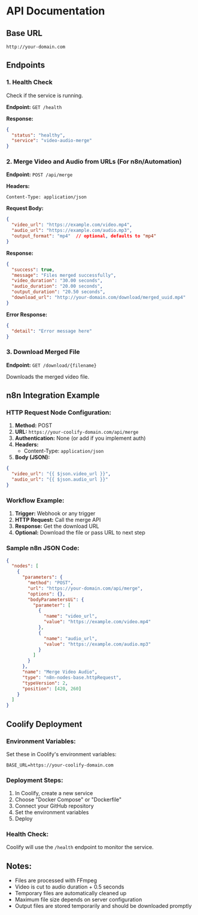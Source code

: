 # API Documentation

## Base URL
```
http://your-domain.com
```

## Endpoints

### 1. Health Check
Check if the service is running.

**Endpoint:** `GET /health`

**Response:**
```json
{
  "status": "healthy",
  "service": "video-audio-merge"
}
```

### 2. Merge Video and Audio from URLs (For n8n/Automation)

**Endpoint:** `POST /api/merge`

**Headers:**
```
Content-Type: application/json
```

**Request Body:**
```json
{
  "video_url": "https://example.com/video.mp4",
  "audio_url": "https://example.com/audio.mp3",
  "output_format": "mp4"  // optional, defaults to "mp4"
}
```

**Response:**
```json
{
  "success": true,
  "message": "Files merged successfully",
  "video_duration": "30.00 seconds",
  "audio_duration": "20.00 seconds",
  "output_duration": "20.50 seconds",
  "download_url": "http://your-domain.com/download/merged_uuid.mp4"
}
```

**Error Response:**
```json
{
  "detail": "Error message here"
}
```

### 3. Download Merged File

**Endpoint:** `GET /download/{filename}`

Downloads the merged video file.

## n8n Integration Example

### HTTP Request Node Configuration:

1. **Method:** POST
2. **URL:** `https://your-coolify-domain.com/api/merge`
3. **Authentication:** None (or add if you implement auth)
4. **Headers:**
   - Content-Type: `application/json`
5. **Body (JSON):**
```json
{
  "video_url": "{{ $json.video_url }}",
  "audio_url": "{{ $json.audio_url }}"
}
```

### Workflow Example:

1. **Trigger:** Webhook or any trigger
2. **HTTP Request:** Call the merge API
3. **Response:** Get the download URL
4. **Optional:** Download the file or pass URL to next step

### Sample n8n JSON Code:
```json
{
  "nodes": [
    {
      "parameters": {
        "method": "POST",
        "url": "https://your-domain.com/api/merge",
        "options": {},
        "bodyParametersUi": {
          "parameter": [
            {
              "name": "video_url",
              "value": "https://example.com/video.mp4"
            },
            {
              "name": "audio_url",
              "value": "https://example.com/audio.mp3"
            }
          ]
        }
      },
      "name": "Merge Video Audio",
      "type": "n8n-nodes-base.httpRequest",
      "typeVersion": 2,
      "position": [420, 260]
    }
  ]
}
```

## Coolify Deployment

### Environment Variables:

Set these in Coolify's environment variables:

```env
BASE_URL=https://your-coolify-domain.com
```

### Deployment Steps:

1. In Coolify, create a new service
2. Choose "Docker Compose" or "Dockerfile"
3. Connect your GitHub repository
4. Set the environment variables
5. Deploy

### Health Check:

Coolify will use the `/health` endpoint to monitor the service.

## Notes:

- Files are processed with FFmpeg
- Video is cut to audio duration + 0.5 seconds
- Temporary files are automatically cleaned up
- Maximum file size depends on server configuration
- Output files are stored temporarily and should be downloaded promptly
